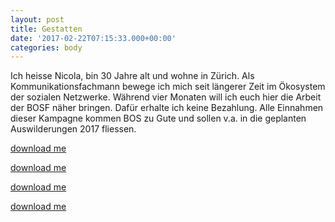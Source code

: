 ```yaml
---
layout: post
title: Gestatten
date: '2017-02-22T07:15:33.000+00:00'
categories: body
---
```

Ich heisse Nicola, bin 30 Jahre alt und wohne in Zürich. Als Kommunikationsfachmann bewege ich mich seit längerer Zeit im Ökosystem der sozialen Netzwerke. Während vier Monaten will ich euch hier die Arbeit der BOSF näher bringen. Dafür erhalte ich keine Bezahlung. Alle Einnahmen dieser Kampagne kommen BOS zu Gute und sollen v.a. in die geplanten Auswilderungen 2017 fliessen.  

[download me](#)

[download me](#)

[download me](#)

[download me](#)